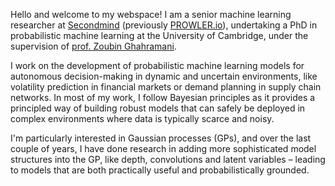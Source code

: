 Hello and welcome to my webspace! I am a senior machine learning researcher at <a href=https://www.secondmind.ai/> Secondmind</a> (previously <a href=https://www.prowler.io>PROWLER.io</a>), undertaking a PhD in probabilistic machine learning at the University of Cambridge, under the supervision of <a href=http://mlg.eng.cam.ac.uk/zoubin>prof. Zoubin Ghahramani</a>.

I work on the development of probabilistic machine learning models for autonomous decision-making in dynamic and uncertain environments, like volatility prediction in financial markets or demand planning in supply chain networks. In most of my work, I follow Bayesian principles as it provides a principled way of building robust models that can safely be deployed in complex environments where data is typically scarce and noisy.

I'm particularly interested in Gaussian processes (GPs), and over the last couple of years, I have done research in adding more sophisticated model structures into the GP, like depth, convolutions and latent variables &ndash; leading to models that are both practically useful and probabilistically grounded.
